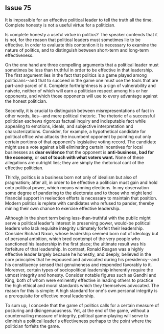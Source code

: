 
Issue 75
---------------------------

It is impossible for an effective political leader to tell the truth all the time. Complete honesty is
not a useful virtue for a politician.

Is complete honesty a useful virtue in politics? The speaker contends that it is not, for the
reason that political leaders must sometimes lie to be effective. In order to evaluate this
contention it is necessary to examine the nature of politics, and to distinguish between
short-term and long-term effectiveness.

On the one hand are three compelling arguments that a political leader must sometimes be
less than truthful in order to be effective in that leadership. The first argument lies in the fact
that politics is a game played among politicians--and that to succeed in the game one must
use the tools that are part-and-parcel of it. Complete forthrightness is a sign of vulnerability
and naivete, neither of which will earn a politician respect among his or her opponents, and
which those opponents will use to every advantage against the honest politician.

Secondly, it is crucial to distinguish between misrepresentations of fact in other words,
lies--and mere political rhetoric. The rhetoric of a successful politician eschews rigorous factual
inquiry and indisputable fact while appealing to emotions, ideals, and subjective interpretation
and characterizations. Consider, for example, a hypothetical candidate for political office who
attacks the incumbent opponent by pointing out only certain portions of that opponent's
legislative voting record. The candidate might use a vote against a bill eliminating certain
incentives for local businesses as **dear evidence** that the opponent is **anti-business,** **bad
for the economy,** or **out of touch with what voters want.** None of these allegations are
outright lies; they are simply the rhetorical cant of the effective politician.

Thirdly, politics is a business born not only of idealism but also of pragmatism; after all, in
order to be effective a politician must gain and hold onto political power, which means winning
elections. In my observation some degree of pandering to the electorate and to those who
might lend financial support in reelection efforts is necessary to maintain that position. Modern
politics is replete with candidates who refused to pander, thereby mining their own chance to
exercise effective leadership.

Although in the short term being less-than-truthful with the public might serve a political
leader's interest in preserving power, would-be political leaders who lack requisite integrity
ultimately forfeit their leadership. Consider Richard Nixon, whose leadership seemed born not
of ideology but of personal ambition, which bred contempt of the very people who sanctioned
his leadership in the first place; the ultimate result was his forfeiture of that leadership. In
contrast, Ronald Reagan was a highly effective leader largely because he honestly, and deeply,
believed in the core principles that he espoused and advocated during his presidency--and his
constituency sensed that genuineness and responded favorably to it. Moreover, certain types
of sociopolitical leadership inherently require the utmost integrity and honesty. Consider
notable figures such as Gandhi and King, both of whom were eminently effective in leading
others to practice the high ethical and moral standards which they themselves advocated. The
reason for this is simple: A high standard for one's own personal integrity is a prerequisite for
effective moral leadership.

To sum up, I concede that the game of politics calls for a certain measure of posturing and
disingenuousness. Yet, at the end of the game, without a countervailing measure of integrity,
political game-playing will serve to diminish a political leader's effectiveness perhaps to the
point where the politician forfeits the game.


